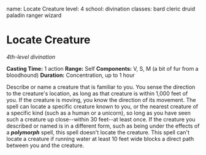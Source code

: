 name: Locate Creature
level: 4
school: divination
classes: bard
         cleric
         druid
         paladin
         ranger
         wizard

# Locate Creature
_4th-level divination_

**Casting Time:** 1 action
**Range:** Self
**Components:** V, S, M (a bit of fur from a bloodhound)
**Duration:** Concentration, up to 1 hour

Describe or name a creature that is familiar to you. You sense the direction to the creature's location, as long as that creature is within 1,000 feet of you. If the creature is moving, you know the direction of its movement.
The spell can locate a specific creature known to you, or the nearest creature of a specific kind (such as a human or a unicorn), so long as you have seen such a creature up close--within 30 feet--at least once. If the creature you described or named is in a different form, such as being under the effects of a **_polymorph_** spell, this spell doesn't locate the creature.
This spell can't locate a creature if running water at least 10 feet wide blocks a direct path between you and the creature.
